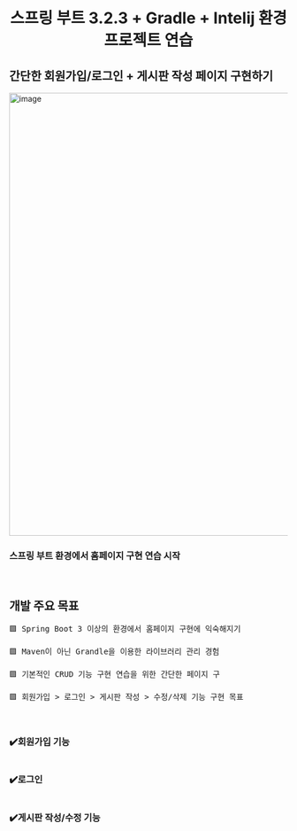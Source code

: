 <h1 align="center"> 스프링 부트 3.2.3 + Gradle + Intelij 환경 프로젝트 연습 </h1>

<h2> 간단한 회원가입/로그인 + 게시판 작성 페이지 구현하기 </h2>

<p><img align="center" width="800" alt="image" src="" border-radius="20px"></p>
<h3> 스프링 부트 환경에서 홈페이지 구현 연습 시작 </h3> 
<br/>

<h2> 개발 주요 목표</h2>

<pre>
🟪 Spring Boot 3 이상의 환경에서 홈페이지 구현에 익숙해지기

🟪 Maven이 아닌 Grandle을 이용한 라이브러리 관리 경험

🟪 기본적인 CRUD 기능 구현 연습을 위한 간단한 페이지 구

🟪 회원가입 > 로그인 > 게시판 작성 > 수정/삭제 기능 구현 목표
</pre>

<br/>

<h3>✔️회원가입 기능</h3>
<img src="">

<h3>✔️로그인</h3>
<img src="">

<h3>✔️게시판 작성/수정 기능</h3>
<img src="">
